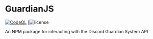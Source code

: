# GuardianJS
[![CodeQL](https://github.com/Discord-Guardian-System/GuardianJS/actions/workflows/codeql-analysis.yml/badge.svg)](https://github.com/Discord-Guardian-System/GuardianJS/actions/workflows/codeql-analysis.yml)
[![license](https://img.shields.io/badge/License-MIT-green)

An NPM package for interacting with the Discord Guardian System API
